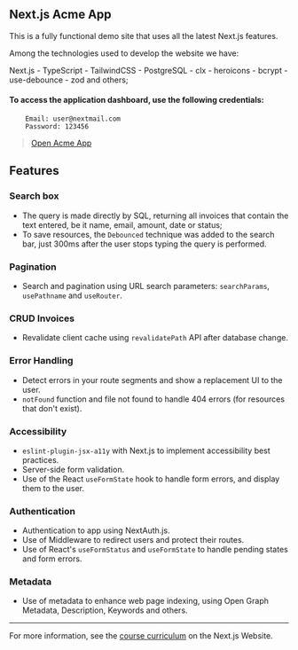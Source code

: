 ## Next.js Acme App

This is a fully functional demo site that uses all the latest Next.js features.

Among the technologies used to develop the website we have:

Next.js - TypeScript - TailwindCSS - PostgreSQL - clx - heroicons - bcrypt - use-debounce - zod and others;

#### To access the application dashboard, use the following credentials:

```
    Email: user@nextmail.com
    Password: 123456
```

> [Open Acme App](https://nextjs-dashboard-six-roan-85.vercel.app/dashboard)

## Features

### Search box

- The query is made directly by SQL, returning all invoices that contain the text entered, be it name, email, amount, date or status;
- To save resources, the `Debounced` technique was added to the search bar, just 300ms after the user stops typing the query is performed.

### Pagination

- Search and pagination using URL search parameters: `searchParams`, `usePathname` and `useRouter`.

### CRUD Invoices

- Revalidate client cache using `revalidatePath` API after database change.

### Error Handling

- Detect errors in your route segments and show a replacement UI to the user.
- `notFound` function and file not found to handle 404 errors (for resources that don't exist).

### Accessibility

- `eslint-plugin-jsx-a11y` with Next.js to implement accessibility best practices.
- Server-side form validation.
- Use of the React `useFormState` hook to handle form errors, and display them to the user.

### Authentication

- Authentication to app using NextAuth.js.
- Use of Middleware to redirect users and protect their routes.
- Use of React's `useFormStatus` and `useFormState` to handle pending states and form errors.

### Metadata

- Use of metadata to enhance web page indexing, using Open Graph Metadata, Description, Keywords and others.

---

For more information, see the [course curriculum](https://nextjs.org/learn) on the Next.js Website.
